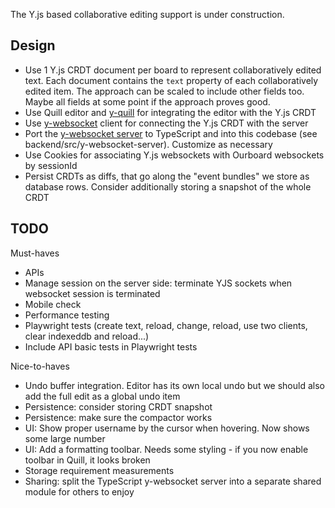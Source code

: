 The Y.js based collaborative editing support is under construction.

## Design

-   Use 1 Y.js CRDT document per board to represent collaboratively edited text. Each document contains the `text` property of each collaboratively edited item. The approach can be scaled to include other fields too. Maybe all fields at some point if the approach proves good.
-   Use Quill editor and [y-quill](https://github.com/yjs/y-quill) for integrating the editor with the Y.js CRDT
-   Use [y-websocket](https://github.com/yjs/y-websocket) client for connecting the Y.js CRDT with the server
-   Port the [y-websocket server](https://github.com/yjs/y-websocket/blob/master/bin/server.js) to TypeScript and into this codebase (see backend/src/y-websocket-server). Customize as necessary
-   Use Cookies for associating Y.js websockets with Ourboard websockets by sessionId
-   Persist CRDTs as diffs, that go along the "event bundles" we store as database rows. Consider additionally storing a snapshot of the whole CRDT

## TODO

Must-haves

-   APIs
-   Manage session on the server side: terminate YJS sockets when websocket session is terminated
-   Mobile check
-   Performance testing
-   Playwright tests (create text, reload, change, reload, use two clients, clear indexeddb and reload...)
-   Include API basic tests in Playwright tests

Nice-to-haves

-   Undo buffer integration. Editor has its own local undo but we should also add the full edit as a global undo item
-   Persistence: consider storing CRDT snapshot
-   Persistence: make sure the compactor works
-   UI: Show proper username by the cursor when hovering. Now shows some large number
-   UI: Add a formatting toolbar. Needs some styling - if you now enable toolbar in Quill, it looks broken
-   Storage requirement measurements
-   Sharing: split the TypeScript y-websocket server into a separate shared module for others to enjoy

